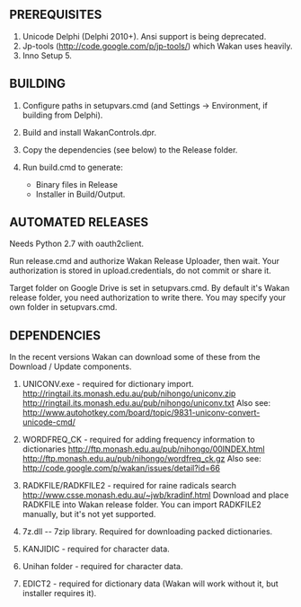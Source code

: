 ## PREREQUISITES

1. Unicode Delphi (Delphi 2010+). Ansi support is being deprecated.
2. Jp-tools (http://code.google.com/p/jp-tools/) which Wakan uses heavily.
3. Inno Setup 5.


## BUILDING

1. Configure paths in setupvars.cmd (and Settings -> Environment, if building from Delphi).
2. Build and install WakanControls.dpr.
3. Copy the dependencies (see below) to the Release folder.
4. Run build.cmd to generate:

    * Binary files in Release
    * Installer in Build/Output.


## AUTOMATED RELEASES

Needs Python 2.7 with oauth2client.

Run release.cmd and authorize Wakan Release Uploader, then wait.
Your authorization is stored in upload.credentials, do not commit or share it.

Target folder on Google Drive is set in setupvars.cmd. By default it's Wakan release folder,
you need authorization to write there.
You may specify your own folder in setupvars.cmd.


## DEPENDENCIES

In the recent versions Wakan can download some of these from the Download / Update components.

1. UNICONV.exe - required for dictionary import.
http://ringtail.its.monash.edu.au/pub/nihongo/uniconv.zip
http://ringtail.its.monash.edu.au/pub/nihongo/uniconv.txt
Also see: http://www.autohotkey.com/board/topic/9831-uniconv-convert-unicode-cmd/

2. WORDFREQ_CK - required for adding frequency information to dictionaries
http://ftp.monash.edu.au/pub/nihongo/00INDEX.html
http://ftp.monash.edu.au/pub/nihongo/wordfreq_ck.gz
Also see: http://code.google.com/p/wakan/issues/detail?id=66

3. RADKFILE/RADKFILE2 - required for raine radicals search
http://www.csse.monash.edu.au/~jwb/kradinf.html
Download and place RADKFILE into Wakan release folder. You can import RADKFILE2 manually, but it's not yet supported.

4. 7z.dll -- 7zip library. Required for downloading packed dictionaries.

5. KANJIDIC - required for character data.

6. Unihan folder - required for character data.

7. EDICT2 - required for dictionary data (Wakan will work without it, but installer requires it).